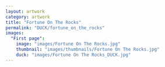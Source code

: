```yaml
---
layout: artwork
category: artwork
title: "Fortune On The Rocks"
permalink: "DUCK/fortune_on_the_rocks"
images:
  "First page":
    image: "images/Fortune On The Rocks.jpg"
    thumbnail: "images/thumbnails/Fortune On The Rocks.jpg"
    duck: "images/Fortune On The Rocks_DUCK.jpg"
---
```

